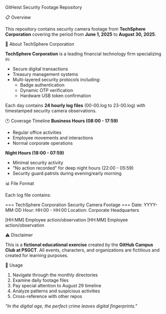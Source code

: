 GitHeist Security Footage Repository

📋 Overview

This repository contains security camera footage from **TechSphere Corporation** covering the period from **June 1, 2025** to **August 30, 2025**. 

🏢 About TechSphere Corporation

**TechSphere Corporation** is a leading financial technology firm specializing in:
- Secure digital transactions
- Treasury management systems
- Multi-layered security protocols including:
  - Badge authentication
  - Dynamic OTP verification
  - Hardware USB token confirmation


Each day contains **24 hourly log files** (00-00.log to 23-00.log) with timestamped security camera observations.

 🕐 Coverage Timeline
 **Business Hours (08:00 - 17:59)**
- Regular office activities
- Employee movements and interactions
- Normal corporate operations

**Night Hours (18:00 - 07:59)**
- Minimal security activity
- "No action recorded" for deep night hours (22:00 - 05:59)
- Security guard patrols during evening/early morning



📊 File Format

Each log file contains:

=== TechSphere Corporation Security Camera Footage ===
Date: YYYY-MM-DD
Hour: HH:00 - HH:00
Location: Corporate Headquarters

[HH:MM] Employee action/observation
[HH:MM] Employee action/observation



 ⚠️ Disclaimer

This is a **fictional educational exercise** created by the **GitHub Campus Club at PSGCT**.
All events, characters, and organizations are fictitious and created for learning purposes.

📝 Usage

1. Navigate through the monthly directories
2. Examine daily footage files
3. Pay special attention to August 29 timeline
4. Analyze patterns and suspicious activities
5. Cross-reference with other repos


*"In the digital age, the perfect crime leaves digital fingerprints."*
